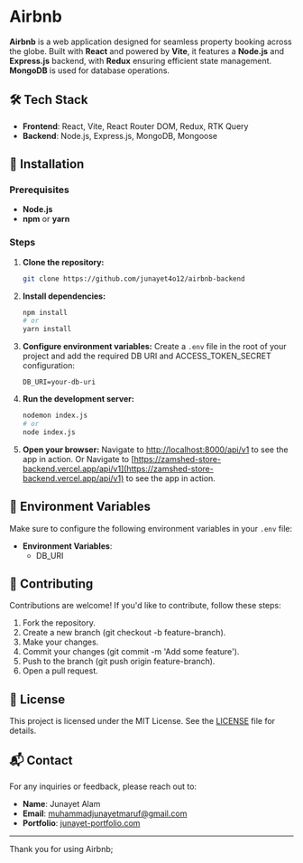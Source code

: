 # Airbnb
**Airbnb** is a web application designed for seamless property booking across the globe. Built with **React** and powered by **Vite**, it features a **Node.js** and **Express.js** backend, with **Redux** ensuring efficient state management. **MongoDB** is used for database operations.



## 🛠️ Tech Stack
- **Frontend**: React, Vite, React Router DOM, Redux, RTK Query
- **Backend**: Node.js, Express.js, MongoDB, Mongoose


## 🚀 Installation

### Prerequisites
- **Node.js**
- **npm** or **yarn**

### Steps

1. **Clone the repository:**
    ```bash
    git clone https://github.com/junayet4o12/airbnb-backend
    ```

2. **Install dependencies:**
    ```bash
    npm install
    # or
    yarn install
    ```

3. **Configure environment variables:**
   Create a `.env` file in the root of your project and add the required DB URI and ACCESS_TOKEN_SECRET configuration:
    ```env
    DB_URI=your-db-uri
    ```

4. **Run the development server:**
    ```bash
    nodemon index.js
    # or
    node index.js
    ```

5. **Open your browser:**
   Navigate to [http://localhost:8000/api/v1](http://localhost:8000/api/v1) to see the app in action.
   Or
   Navigate to [https://zamshed-store-backend.vercel.app/api/v1](https://zamshed-store-backend.vercel.app/api/v1) to see the app in action.

## 🔑 Environment Variables
Make sure to configure the following environment variables in your `.env` file:

- **Environment Variables**:
  - DB_URI

## 🤝 Contributing
Contributions are welcome! If you'd like to contribute, follow these steps:

1. Fork the repository.
2. Create a new branch (git checkout -b feature-branch).
3. Make your changes.
4. Commit your changes (git commit -m 'Add some feature').
5. Push to the branch (git push origin feature-branch).
6. Open a pull request.

## 📄 License
This project is licensed under the MIT License. See the [LICENSE](LICENSE) file for details.

## 📬 Contact
For any inquiries or feedback, please reach out to:

- **Name**: Junayet Alam
- **Email**: muhammadjunayetmaruf@gmail.com
- **Portfolio**: [junayet-portfolio.com](https://junayet-alam-portfolio.vercel.app/)

---

Thank you for using Airbnb;
